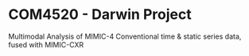 # COM4520 - Darwin Project
Multimodal Analysis of MIMIC-4
Conventional time & static series data, fused with MIMIC-CXR
